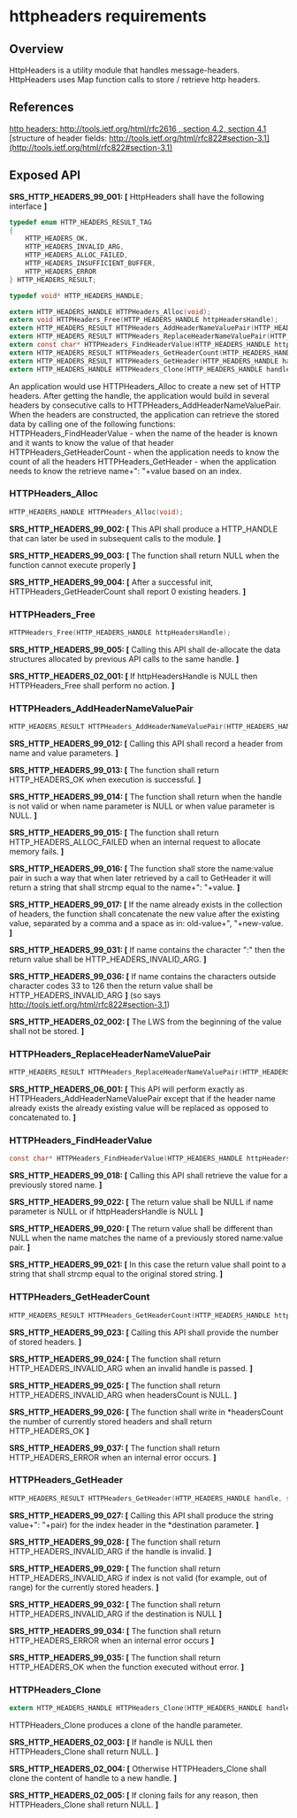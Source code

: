 httpheaders requirements
================

## Overview

HttpHeaders is a utility module that handles message-headers. HttpHeaders uses Map function calls to store / retrieve http headers.

## References
[http headers: http://tools.ietf.org/html/rfc2616 , section 4.2, section 4.1](http://tools.ietf.org/html/rfc2616)
[structure of header fields: http://tools.ietf.org/html/rfc822#section-3.1](http://tools.ietf.org/html/rfc822#section-3.1)

## Exposed API
**SRS_HTTP_HEADERS_99_001: [** HttpHeaders shall have the following interface **]**
```c
typedef enum HTTP_HEADERS_RESULT_TAG
{
    HTTP_HEADERS_OK,
    HTTP_HEADERS_INVALID_ARG,
    HTTP_HEADERS_ALLOC_FAILED,
    HTTP_HEADERS_INSUFFICIENT_BUFFER,
    HTTP_HEADERS_ERROR
} HTTP_HEADERS_RESULT;

typedef void* HTTP_HEADERS_HANDLE;

extern HTTP_HEADERS_HANDLE HTTPHeaders_Alloc(void);
extern void HTTPHeaders_Free(HTTP_HEADERS_HANDLE httpHeadersHandle);
extern HTTP_HEADERS_RESULT HTTPHeaders_AddHeaderNameValuePair(HTTP_HEADERS_HANDLE httpHeadersHandle, const char* name, const char* value);
extern HTTP_HEADERS_RESULT HTTPHeaders_ReplaceHeaderNameValuePair(HTTP_HEADERS_HANDLE httpHeadersHandle, const char* name, const char* value);
extern const char* HTTPHeaders_FindHeaderValue(HTTP_HEADERS_HANDLE httpHeadersHandle, const char* name);
extern HTTP_HEADERS_RESULT HTTPHeaders_GetHeaderCount(HTTP_HEADERS_HANDLE httpHeadersHandle, size_t* headersCount);
extern HTTP_HEADERS_RESULT HTTPHeaders_GetHeader(HTTP_HEADERS_HANDLE handle, size_t index, char** destination);
extern HTTP_HEADERS_HANDLE HTTPHeaders_Clone(HTTP_HEADERS_HANDLE handle);
```

An application would use HTTPHeaders_Alloc to create a new set of HTTP headers. After getting the handle, the application would build in several headers by consecutive calls to HTTPHeaders_AddHeaderNameValuePair.
When the headers are constructed, the application can retrieve the stored data by calling one of the following functions:
HTTPHeaders_FindHeaderValue - when the name of the header is known and it wants to know the value of that header
HTTPHeaders_GetHeaderCount - when the application needs to know the count of all the headers
HTTPHeaders_GetHeader - when the application needs to know the retrieve name+": "+value based on an index.

### HTTPHeaders_Alloc
```c
HTTP_HEADERS_HANDLE HTTPHeaders_Alloc(void);
```

**SRS_HTTP_HEADERS_99_002: [** This API shall produce a HTTP_HANDLE that can later be used in subsequent calls to the module. **]**

**SRS_HTTP_HEADERS_99_003: [** The function shall return NULL when the function cannot execute properly **]**

**SRS_HTTP_HEADERS_99_004: [** After a successful init, HTTPHeaders_GetHeaderCount shall report 0 existing headers. **]**

### HTTPHeaders_Free
```c
HTTPHeaders_Free(HTTP_HEADERS_HANDLE httpHeadersHandle);
```

**SRS_HTTP_HEADERS_99_005: [** Calling this API shall de-allocate the data structures allocated by previous API calls to the same handle. **]**

**SRS_HTTP_HEADERS_02_001: [** If httpHeadersHandle is NULL then HTTPHeaders_Free shall perform no action. **]**

### HTTPHeaders_AddHeaderNameValuePair
```c
HTTP_HEADERS_RESULT HTTPHeaders_AddHeaderNameValuePair(HTTP_HEADERS_HANDLE httpHeadersHandle, const char* name, const char* value);
```

**SRS_HTTP_HEADERS_99_012: [** Calling this API shall record a header from name and value parameters. **]**

**SRS_HTTP_HEADERS_99_013: [** The function shall return HTTP_HEADERS_OK when execution is successful. **]**

**SRS_HTTP_HEADERS_99_014: [** The function shall return when the handle is not valid or when name parameter is NULL or when value parameter is NULL. **]**

**SRS_HTTP_HEADERS_99_015: [** The function shall return HTTP_HEADERS_ALLOC_FAILED when an internal request to allocate memory fails. **]**

**SRS_HTTP_HEADERS_99_016: [** The function shall store the name:value pair in such a way that when later retrieved by a call to GetHeader it will return a string that shall strcmp equal to the name+": "+value. **]**

**SRS_HTTP_HEADERS_99_017: [** If the name already exists in the collection of headers, the function shall concatenate the new value after the existing value, separated by a comma and a space as in: old-value+", "+new-value. **]**

**SRS_HTTP_HEADERS_99_031: [** If name contains the character ":" then the return value shall be HTTP_HEADERS_INVALID_ARG. **]**

**SRS_HTTP_HEADERS_99_036: [** If name contains the characters outside character codes 33 to 126 then the return value shall be HTTP_HEADERS_INVALID_ARG **]** (so says http://tools.ietf.org/html/rfc822#section-3.1)

**SRS_HTTP_HEADERS_02_002: [** The LWS from the beginning of the value shall not be stored. **]**

### HTTPHeaders_ReplaceHeaderNameValuePair
```c
HTTP_HEADERS_RESULT HTTPHeaders_ReplaceHeaderNameValuePair(HTTP_HEADERS_HANDLE httpHeadersHandle, const char* name, const char* value);
```

**SRS_HTTP_HEADERS_06_001: [** This API will perform exactly as HTTPHeaders_AddHeaderNameValuePair except that if the header name already exists the already existing value will be replaced as opposed to concatenated to. **]**

### HTTPHeaders_FindHeaderValue
```c
const char* HTTPHeaders_FindHeaderValue(HTTP_HEADERS_HANDLE httpHeadersHandle, const char* name);
```

**SRS_HTTP_HEADERS_99_018: [** Calling this API shall retrieve the value for a previously stored name. **]**

**SRS_HTTP_HEADERS_99_022: [** The return value shall be NULL if name parameter is NULL or if httpHeadersHandle is NULL **]**

**SRS_HTTP_HEADERS_99_020: [** The return value shall be different than NULL when the name matches the name of a previously stored name:value pair. **]**

**SRS_HTTP_HEADERS_99_021: [** In this case the return value shall point to a string that shall strcmp equal to the original stored string. **]**

### HTTPHeaders_GetHeaderCount
```c
HTTP_HEADERS_RESULT HTTPHeaders_GetHeaderCount(HTTP_HEADERS_HANDLE httpHeadersHandle, size_t* headersCount);
```

**SRS_HTTP_HEADERS_99_023: [** Calling this API shall provide the number of stored headers. **]**

**SRS_HTTP_HEADERS_99_024: [** The function shall return HTTP_HEADERS_INVALID_ARG when an invalid handle is passed. **]**

**SRS_HTTP_HEADERS_99_025: [** The function shall return HTTP_HEADERS_INVALID_ARG when headersCount is NULL. **]**

**SRS_HTTP_HEADERS_99_026: [** The function shall write in *headersCount the number of currently stored headers and shall return HTTP_HEADERS_OK **]**

**SRS_HTTP_HEADERS_99_037: [** The function shall return HTTP_HEADERS_ERROR when an internal error occurs. **]**

### HTTPHeaders_GetHeader
```c
HTTP_HEADERS_RESULT HTTPHeaders_GetHeader(HTTP_HEADERS_HANDLE handle, size_t index, char** destination);
```

**SRS_HTTP_HEADERS_99_027: [** Calling this API shall produce the string value+": "+pair) for the index header in the *destination parameter. **]**

**SRS_HTTP_HEADERS_99_028: [** The function shall return HTTP_HEADERS_INVALID_ARG if the handle is invalid. **]**

**SRS_HTTP_HEADERS_99_029: [** The function shall return HTTP_HEADERS_INVALID_ARG if index is not valid (for example, out of range) for the currently stored headers. **]**

**SRS_HTTP_HEADERS_99_032: [** The function shall return HTTP_HEADERS_INVALID_ARG if the destination  is NULL **]**

**SRS_HTTP_HEADERS_99_034: [** The function shall return HTTP_HEADERS_ERROR when an internal error occurs **]**

**SRS_HTTP_HEADERS_99_035: [** The function shall return HTTP_HEADERS_OK when the function executed without error. **]**

### HTTPHeaders_Clone
```c
extern HTTP_HEADERS_HANDLE HTTPHeaders_Clone(HTTP_HEADERS_HANDLE handle);
```
HTTPHeaders_Clone produces a clone of the handle parameter.

**SRS_HTTP_HEADERS_02_003: [** If handle is NULL then HTTPHeaders_Clone shall return NULL. **]**

**SRS_HTTP_HEADERS_02_004: [** Otherwise HTTPHeaders_Clone shall clone the content of handle to a new handle. **]**

**SRS_HTTP_HEADERS_02_005: [** If cloning fails for any reason, then HTTPHeaders_Clone shall return NULL. **]**
